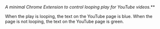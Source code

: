 _A minimal Chrome Extension to control looping play for YouTube videos._**

When the play is looping, the text on the YouTube page is blue.
When the page is not looping, the text on the YouTube page is green.
